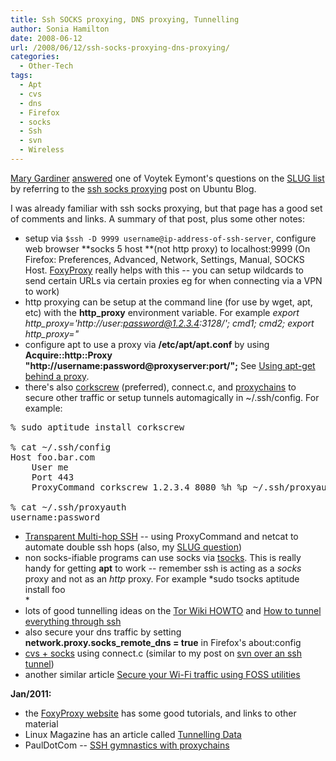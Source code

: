 ```yaml
---
title: Ssh SOCKS proxying, DNS proxying, Tunnelling
author: Sonia Hamilton
date: 2008-06-12
url: /2008/06/12/ssh-socks-proxying-dns-proxying/
categories:
  - Other-Tech
tags:
  - Apt
  - cvs
  - dns
  - Firefox
  - socks
  - Ssh
  - svn
  - Wireless
---
```

[Mary Gardiner][1] [answered][2] one of Voytek Eymont's questions on the [SLUG list][3] by referring to the [ssh socks proxying][4] post on Ubuntu Blog.

<!--more-->

I was already familiar with ssh socks proxying, but that page has a good set of comments and links. A summary of that post, plus some other notes:

  * setup via `$ssh -D 9999 username@ip-address-of-ssh-server`, configure web browser **socks 5 host **(not http proxy) to localhost:9999 (On Firefox: Preferences, Advanced, Network, Settings, Manual, SOCKS Host. [FoxyProxy][5] really helps with this -- you can setup wildcards to send certain URLs via certain proxies eg for when connecting via a VPN to work)
  * http proxying can be setup at the command line (for use by wget, apt, etc) with the **http_proxy** environment variable. For example *export http\_proxy='http://user:password@1.2.3.4:3128/'; cmd1; cmd2; export http\_proxy="*
  * configure apt to use a proxy via **/etc/apt/apt.conf** by using **Acquire::http::Proxy "http://username:password@proxyserver:port/";** See [Using apt-get behind a proxy][6].
  * there's also [corkscrew][7] (preferred), connect.c, and [proxychains][8] to secure other traffic or setup tunnels automagically in ~/.ssh/config. For example:

<pre>% sudo aptitude install corkscrew

% cat ~/.ssh/config
Host foo.bar.com
    User me
    Port 443
    ProxyCommand corkscrew 1.2.3.4 8080 %h %p ~/.ssh/proxyauth

% cat ~/.ssh/proxyauth
username:password</pre>

  * [Transparent Multi-hop SSH][9] -- using ProxyCommand and netcat to automate double ssh hops (also, my [SLUG question][10])
  * non socks-ifiable programs can use socks via [tsocks][11]. This is really handy for getting **apt** to work -- remember ssh is acting as a *socks* proxy and not as an *http* proxy. For example *sudo tsocks aptitude install foo  
    *
  * lots of good tunnelling ideas on the [Tor Wiki HOWTO][12] and [How to tunnel everything through ssh][13]
  * also secure your dns traffic by setting **network.proxy.socks\_remote\_dns = true** in Firefox's about:config
  * [cvs + socks][14] using connect.c (similar to my post on [svn over an ssh tunnel][15])
  * another similar article [Secure your Wi-Fi traffic using FOSS utilities][16]

**Jan/2011:**

  * the [FoxyProxy website][17] has some good tutorials, and links to other material
  * Linux Magazine has an article called [Tunnelling Data][18]
  * PaulDotCom -- [SSH gymnastics with proxychains][19]

<div id="_mcePaste" class="mcePaste" style="position:absolute;left:-10000px;top:0;width:1px;height:1px;overflow:hidden;">
  <pre><code>export http_proxy='http://219.93.2.113:3128/'</code></pre>
</div>

 [1]: http://puzzling.org/
 [2]: http://lists.slug.org.au/archives/slug/2008/06/msg00135.html
 [3]: http://lists.slug.org.au/listinfo/slug
 [4]: http://ubuntu.wordpress.com/2006/12/08/ssh-tunnel-socks-proxy-forwarding-secure-browsing/
 [5]: http://foxyproxy.mozdev.org/
 [6]: http://blogs.oracle.com/avinashjoshi/entry/using_apt_get_behind_a
 [7]: http://www.mtu.net/~engstrom/ssh-proxy.php
 [8]: http://proxychains.sourceforge.net/
 [9]: http://sshmenu.sourceforge.net/articles/transparent-mulithop.html
 [10]: http://www.mail-archive.com/slug@slug.org.au/msg62991.html
 [11]: http://tsocks.sourceforge.net/
 [12]: https://trac.torproject.org/projects/tor/wiki/TheOnionRouter/TorifyHOWTO/Misc
 [13]: http://fooninja.net/2010/09/06/how-to-tunnel-everything-through-ssh/
 [14]: http://lbolla.wordpress.com/2008/04/21/cvs-behind-a-firewall-through-an-http-proxy/
 [15]: http://blog.snowfrog.net/2007/12/04/svn-over-an-ssh-tunnel/
 [16]: http://www.linux.com/articles/56945
 [17]: http://getfoxyproxy.org/
 [18]: http://www.linux-mag.com/id/2062/
 [19]: http://pauldotcom.com/2010/03/ssh-gymnastics-with-proxychain.html
